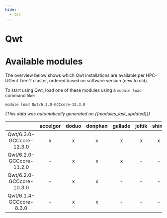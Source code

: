 ```yaml
---
hide:
  - toc
---
```


Qwt
===

# Available modules


The overview below shows which Qwt installations are available per HPC-UGent Tier-2 cluster, ordered based on software version (new to old).

To start using Qwt, load one of these modules using a `module load` command like:

```shell
module load Qwt/6.3.0-GCCcore-12.3.0
```

*(This data was automatically generated on {{modules_last_updated}})*  

| |accelgor|doduo|donphan|gallade|joltik|shinx|
| :---: | :---: | :---: | :---: | :---: | :---: | :---: |
|Qwt/6.3.0-GCCcore-12.3.0|x|x|x|x|x|x|
|Qwt/6.2.0-GCCcore-11.2.0|-|x|x|x|-|-|
|Qwt/6.2.0-GCCcore-10.3.0|-|x|x|-|-|-|
|Qwt/6.1.4-GCCcore-8.3.0|-|x|x|-|-|-|
